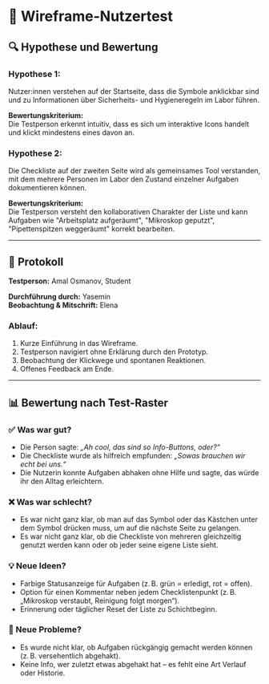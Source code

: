 # 🧪 Wireframe-Nutzertest

## 🔍 Hypothese und Bewertung

### Hypothese 1:
Nutzer:innen verstehen auf der Startseite, dass die Symbole anklickbar sind und zu Informationen über Sicherheits- und Hygieneregeln im Labor führen.

**Bewertungskriterium:**  
Die Testperson erkennt intuitiv, dass es sich um interaktive Icons handelt und klickt mindestens eines davon an.

### Hypothese 2:
Die Checkliste auf der zweiten Seite wird als gemeinsames Tool verstanden, mit dem mehrere Personen im Labor den Zustand einzelner Aufgaben dokumentieren können.

**Bewertungskriterium:**  
Die Testperson versteht den kollaborativen Charakter der Liste und kann Aufgaben wie "Arbeitsplatz aufgeräumt", "Mikroskop geputzt", "Pipettenspitzen weggeräumt" korrekt bearbeiten.

---

## 📝 Protokoll

**Testperson:** Amal Osmanov, Student 

**Durchführung durch:** Yasemin  
**Beobachtung & Mitschrift:** Elena

### Ablauf:
1. Kurze Einführung in das Wireframe.
2. Testperson navigiert ohne Erklärung durch den Prototyp.
3. Beobachtung der Klickwege und spontanen Reaktionen.
4. Offenes Feedback am Ende.

---

## 📊 Bewertung nach Test-Raster

### ✅ Was war gut?
- Die Person sagte: *„Ah cool, das sind so Info-Buttons, oder?“*
- Die Checkliste wurde als hilfreich empfunden: *„Sowas brauchen wir echt bei uns.“*
- Die Nutzerin konnte Aufgaben abhaken ohne Hilfe und sagte, das würde ihr den Alltag erleichtern.

### ❌ Was war schlecht?
- Es war nicht ganz klar, ob man auf das Symbol oder das Kästchen unter dem Symbol drücken muss, um auf die nächste Seite zu gelangen.
- Es war nicht ganz klar, ob die Checkliste von mehreren gleichzeitig genutzt werden kann oder ob jeder seine eigene Liste sieht.


### 💡 Neue Ideen?
- Farbige Statusanzeige für Aufgaben (z. B. grün = erledigt, rot = offen).
- Option für einen Kommentar neben jedem Checklistenpunkt (z. B. „Mikroskop verstaubt, Reinigung folgt morgen“).
- Erinnerung oder täglicher Reset der Liste zu Schichtbeginn.

### 🐞 Neue Probleme?
- Es wurde nicht klar, ob Aufgaben rückgängig gemacht werden können (z. B. versehentlich abgehakt).
- Keine Info, wer zuletzt etwas abgehakt hat – es fehlt eine Art Verlauf oder Historie.